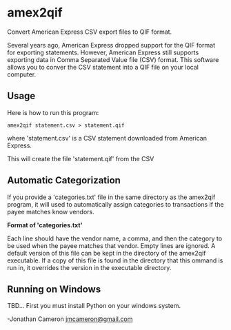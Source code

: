 amex2qif
========

Convert American Express CSV export files to QIF format.

Several years ago, American Express dropped support for the QIF format for
exporting statements.  However, American Express still supports exporting data
in Comma Separated Value file (CSV) format.   This software allows you to
conver the CSV statement into a QIF file on your local computer.

Usage
-----

Here is how to run this program:

    amex2qif statement.csv > statement.qif

where 'statement.csv' is a CSV statement downloaded from American Express.

This will create the file 'statement.qif' from the CSV 

Automatic Categorization
------------------------

If you provide a 'categories.txt' file in the same directory as the amex2qif
program, it will used to automatically assign categories to transactions if
the payee matches know vendors.  

**Format of 'categories.txt'**

Each line should have the vendor name, a comma, and then the category
to be used when the payee matches that vendor.  Empty lines are ignored.  A
default version of this file can be kept in the directory of the amex2qif
executable.  If a copy of this file is found in the directory that this ommand
is run in, it overrides the version in the executable directory.

Running on Windows
------------------

TBD... First you must install Python on your windows system.

-Jonathan Cameron
 jmcameron@gmail.com
